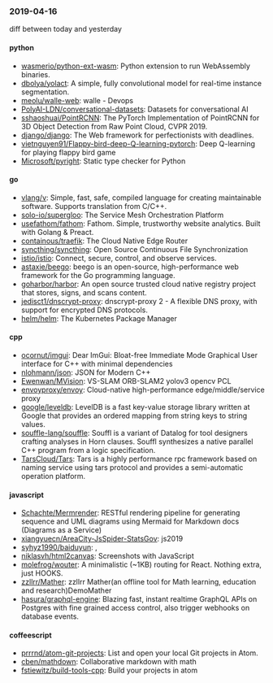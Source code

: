 ### 2019-04-16
diff between today and yesterday

#### python
* [wasmerio/python-ext-wasm](https://github.com/wasmerio/python-ext-wasm):  Python extension to run WebAssembly binaries.
* [dbolya/yolact](https://github.com/dbolya/yolact): A simple, fully convolutional model for real-time instance segmentation.
* [meolu/walle-web](https://github.com/meolu/walle-web): walle -  Devops
* [PolyAI-LDN/conversational-datasets](https://github.com/PolyAI-LDN/conversational-datasets): Datasets for conversational AI
* [sshaoshuai/PointRCNN](https://github.com/sshaoshuai/PointRCNN): The PyTorch Implementation of PointRCNN for 3D Object Detection from Raw Point Cloud, CVPR 2019.
* [django/django](https://github.com/django/django): The Web framework for perfectionists with deadlines.
* [vietnguyen91/Flappy-bird-deep-Q-learning-pytorch](https://github.com/vietnguyen91/Flappy-bird-deep-Q-learning-pytorch): Deep Q-learning for playing flappy bird game
* [Microsoft/pyright](https://github.com/Microsoft/pyright): Static type checker for Python

#### go
* [vlang/v](https://github.com/vlang/v): Simple, fast, safe, compiled language for creating maintainable software. Supports translation from C/C++.
* [solo-io/supergloo](https://github.com/solo-io/supergloo): The Service Mesh Orchestration Platform
* [usefathom/fathom](https://github.com/usefathom/fathom): Fathom. Simple, trustworthy website analytics. Built with Golang & Preact.
* [containous/traefik](https://github.com/containous/traefik): The Cloud Native Edge Router
* [syncthing/syncthing](https://github.com/syncthing/syncthing): Open Source Continuous File Synchronization
* [istio/istio](https://github.com/istio/istio): Connect, secure, control, and observe services.
* [astaxie/beego](https://github.com/astaxie/beego): beego is an open-source, high-performance web framework for the Go programming language.
* [goharbor/harbor](https://github.com/goharbor/harbor): An open source trusted cloud native registry project that stores, signs, and scans content.
* [jedisct1/dnscrypt-proxy](https://github.com/jedisct1/dnscrypt-proxy): dnscrypt-proxy 2 - A flexible DNS proxy, with support for encrypted DNS protocols.
* [helm/helm](https://github.com/helm/helm): The Kubernetes Package Manager

#### cpp
* [ocornut/imgui](https://github.com/ocornut/imgui): Dear ImGui: Bloat-free Immediate Mode Graphical User interface for C++ with minimal dependencies
* [nlohmann/json](https://github.com/nlohmann/json): JSON for Modern C++
* [Ewenwan/MVision](https://github.com/Ewenwan/MVision):   VS-SLAM ORB-SLAM2  yolov3  opencv PCL  
* [envoyproxy/envoy](https://github.com/envoyproxy/envoy): Cloud-native high-performance edge/middle/service proxy
* [google/leveldb](https://github.com/google/leveldb): LevelDB is a fast key-value storage library written at Google that provides an ordered mapping from string keys to string values.
* [souffle-lang/souffle](https://github.com/souffle-lang/souffle): Souffl is a variant of Datalog for tool designers crafting analyses in Horn clauses. Souffl synthesizes a native parallel C++ program from a logic specification.
* [TarsCloud/Tars](https://github.com/TarsCloud/Tars): Tars is a highly performance rpc framework based on naming service using tars protocol and provides a semi-automatic operation platform.

#### javascript
* [Schachte/Mermrender](https://github.com/Schachte/Mermrender):  RESTful rendering pipeline for generating sequence and UML diagrams using Mermaid for Markdown docs (Diagrams as a Service)
* [xiangyuecn/AreaCity-JsSpider-StatsGov](https://github.com/xiangyuecn/AreaCity-JsSpider-StatsGov): js2019
* [syhyz1990/baiduyun](https://github.com/syhyz1990/baiduyun):  ,
* [niklasvh/html2canvas](https://github.com/niklasvh/html2canvas): Screenshots with JavaScript
* [molefrog/wouter](https://github.com/molefrog/wouter): A minimalistic (~1KB) routing for React. Nothing extra, just HOOKS.
* [zzllrr/Mather](https://github.com/zzllrr/Mather): zzllrr Mather(an offline tool for Math learning, education and research)DemoMather
* [hasura/graphql-engine](https://github.com/hasura/graphql-engine): Blazing fast, instant realtime GraphQL APIs on Postgres with fine grained access control, also trigger webhooks on database events.

#### coffeescript
* [prrrnd/atom-git-projects](https://github.com/prrrnd/atom-git-projects): List and open your local Git projects in Atom.
* [cben/mathdown](https://github.com/cben/mathdown): Collaborative markdown with math
* [fstiewitz/build-tools-cpp](https://github.com/fstiewitz/build-tools-cpp): Build your projects in atom
